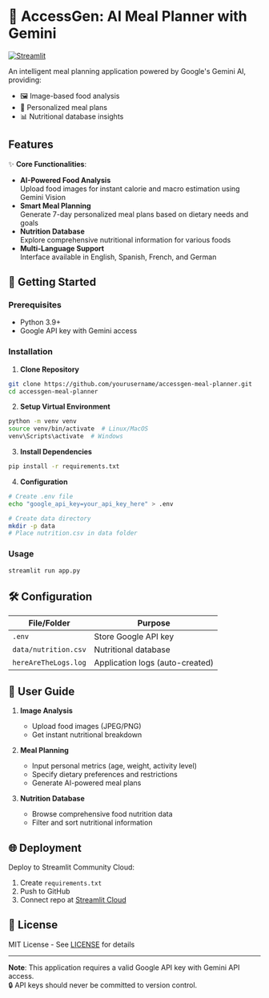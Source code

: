 # 🧠 AccessGen: AI Meal Planner with Gemini

[![Streamlit](https://static.streamlit.io/badges/streamlit_badge_black_white.svg)](https://yourapp-url.streamlit.app/)

An intelligent meal planning application powered by Google's Gemini AI, providing:
- 🖼️ Image-based food analysis
- 📆 Personalized meal plans
- 📊 Nutritional database insights

## Features

✨ **Core Functionalities**:
- **AI-Powered Food Analysis**  
  Upload food images for instant calorie and macro estimation using Gemini Vision
- **Smart Meal Planning**  
  Generate 7-day personalized meal plans based on dietary needs and goals
- **Nutrition Database**  
  Explore comprehensive nutritional information for various foods
- **Multi-Language Support**  
  Interface available in English, Spanish, French, and German

## 🚀 Getting Started

### Prerequisites
- Python 3.9+
- Google API key with Gemini access

### Installation

1. **Clone Repository**
```bash
git clone https://github.com/yourusername/accessgen-meal-planner.git
cd accessgen-meal-planner
```

2. **Setup Virtual Environment**
```bash
python -m venv venv
source venv/bin/activate  # Linux/MacOS
venv\Scripts\activate  # Windows
```

3. **Install Dependencies**
```bash
pip install -r requirements.txt
```

4. **Configuration**
```bash
# Create .env file
echo "google_api_key=your_api_key_here" > .env

# Create data directory
mkdir -p data
# Place nutrition.csv in data folder
```

### Usage
```bash
streamlit run app.py
```

## 🛠️ Configuration

| File/Folder       | Purpose                          |
|-------------------|----------------------------------|
| `.env`            | Store Google API key             |
| `data/nutrition.csv` | Nutritional database           |
| `hereAreTheLogs.log` | Application logs (auto-created) |

## 📖 User Guide

1. **Image Analysis**  
   - Upload food images (JPEG/PNG)
   - Get instant nutritional breakdown

2. **Meal Planning**  
   - Input personal metrics (age, weight, activity level)
   - Specify dietary preferences and restrictions
   - Generate AI-powered meal plans

3. **Nutrition Database**  
   - Browse comprehensive food nutrition data
   - Filter and sort nutritional information

## 🌐 Deployment

Deploy to Streamlit Community Cloud:
1. Create `requirements.txt`
2. Push to GitHub
3. Connect repo at [Streamlit Cloud](https://share.streamlit.io/)

## 📄 License

MIT License - See [LICENSE](LICENSE) for details

---

**Note**: This application requires a valid Google API key with Gemini API access.  
🔒 API keys should never be committed to version control.
